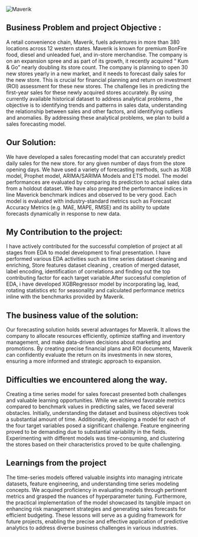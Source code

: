 ![Maverik](https://github.com/only2venkat/Maverik_final_Capstone/assets/123605788/ba4bfc0a-9e5e-4ce2-a3ea-378b2b48ea83)
## Business Problem and project Objective :
A retail convenience chain, Maverik, fuels adventures in more than 380 locations across 12 western states. Maverik is known for premium BonFire food, diesel and unleaded fuel, and in-store merchandise. The company is on an expansion spree and as part of its growth, it recently acquired “ Kum & Go” nearly doubling its store count.
The company is planning to open 30 new stores yearly in a new market, and it needs to forecast daily sales for the new store. This is crucial for financial planning and return on investment (ROI) assessment for these new stores. 
The challenge lies in predicting the first-year sales for these newly acquired stores accurately. By using currently available historical dataset to address analytical problems , the objective is to identifying trends and patterns in sales data, understanding the relationship between sales and other factors, and identifying outliers and anomalies. By addressing these analytical problems, we plan to build a sales forecasting model.
## Our Solution:
We have developed a sales forecasting model that can accurately predict daily sales for the new store. for any given number of days from the store opening days. We have used a variety of forecasting methods, such as XGB model, Prophet model, ARIMA/SARIMA Models and ETS model. The model performances are evaluated by comparing its prediction to actual sales data from a holdout dataset. We have also prepared the performance indices in line Maverick benchmark indices and observed to be very good. Each model is evaluated with industry-standard metrics such as Forecast Accuracy Metrics (e.g. MAE, MAPE, RMSE) and its ability to update forecasts dynamically in response to new data.
## My Contribution to the project:
I have actively contributed for the successful completion of project at all stages from EDA to model development to final presentation. I have performed various EDA activities such as time series dataset cleaning and enriching, Store features dataset cleaning , creation of  merged dataset, label encoding, identification of correlations and finding out the top contributing factor for each target variable.After successful completion of EDA, i have developed XGBRegressor model by incorporating lag, lead, rotating statistics etc for seasonality and calculated performance metrics inline with the benchmarks provided by Maverik.
## The business value of the solution:
Our forecasting solution holds several advantages for Maverik. It allows the company to allocate resources efficiently, optimize staffing and inventory management, and make data-driven decisions about marketing and promotions. By creating precise financial plans and ROI documents, Maverik can confidently evaluate the return on its investments in new stores, ensuring a more informed and strategic approach to expansion.
## Difficulties we encountered along the way.
Creating a time series model for sales forecast presented both challenges and valuable learning opportunities. While we achieved favorable metrics compared to benchmark values in predicting sales, we faced several obstacles. Initially, understanding the dataset and business objectives took a substantial amount of time. Additionally, developing a model for each of the four target variables posed a significant challenge. Feature engineering proved to be demanding due to substantial variability in the fields. Experimenting with different models was time-consuming, and clustering the stores based on their characteristics proved to be quite challenging.
## Learnings from the project
The time-series models offered valuable insights into managing intricate datasets, feature engineering, and understanding time series modeling concepts. We acquired proficiency in evaluating models through pertinent metrics and grasped the nuances of hyperparameter tuning. Furthermore, the practical implementation of the model showcased its tangible impact on enhancing risk management strategies and generating sales forecasts for efficient budgeting. These lessons will serve as a guiding framework for future projects, enabling the precise and effective application of predictive analytics to address diverse business challenges in various industries.
